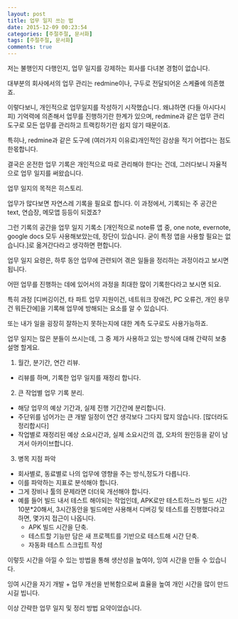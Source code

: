 ```yaml
---
layout: post
title: 업무 일지 쓰는 법
date: 2015-12-09 00:23:54
categories: [주절주절, 문서화]
tags: [주절주절, 문서화]
comments: true
---
```

저는 불행인지 다행인지, 업무 일지를 강제하는 회사를 다녀본 경험이 없습니다.

대부분의 회사에서의 업무 관리는 redmine이나, 구두로 전달되어온 스케쥴에 의존했죠.

이렇다보니, 개인적으로 업무일지를 작성하기 시작했습니다. 왜냐하면 (다들 아시다시피) 기억력에 의존해서 업무를 진행하기란 한계가 있으며, redmine과 같은 업무 관리 도구로 모든 업무를 관리하고 트랙킹하기란 쉽지 않기 때문이죠.

특히나, redmine과 같은 도구에 (여러가지 이유로)개인적인 감상을 적기 어렵다는 점도 한몫합니다.


결국은 온전한 업무 기록은 개인적으로 따로 관리해야 한다는 건데, 그러다보니 자율적으로 업무 일지를 써왔습니다.

업무 일지의 목적은 히스토리.

업무가 많다보면 자연스레 기록을 필요로 합니다. 이 과정에서, 기록되는 주 공간은 text, 연습장, 메모앱 등등이 되겠죠?


그런 기록의 공간을 업무 일지 기록소 [개인적으로 note류 앱 중, one note, evernote, google docs 모두 사용해보았는데, 장단이 있습니다. 굳이 특정 앱을 사용할 필요는 없습니다.]로 옮겨간다라고 생각하면 편합니다.


업무 일지 요령은, 하루 동안 업무에 관련되어 겪은 일들을 정리하는 과정이라고 보시면 됩니다.

어떤 업무를 진행하는 데에 있어서의 과정을 최대한 많이 기록한다라고 보시면 되요.

특히 과정 [디버깅이건, 타 파트 업무 지원이건, 네트워크 장애건, PC 오류건, 개인 용무건 뭐든간에]을 기록해 업무에 방해되는 요소를 알 수 있습니다.

또는 내가 일을 굉장히 잘하는지 못하는지에 대한 계측 도구로도 사용가능하죠.


업무 일지는 많은 분들이 쓰시는데, 그 중 제가 사용하고 있는 방식에 대해 간략히 보충 설명 할게요.

1. 월간, 분기간, 연간 리뷰.
* 리뷰를 하며, 기록한 업무 일지를 재정리 합니다.

2. 큰 작업별 업무 기록 분리.
* 해당 업무의 예상 기간과, 실제 진행 기간간에 분리합니다.
* 주단위를 넘어가는 큰 개발 일정이 연간 생각보다 그다지 많지 않습니다. [많더라도 정리합시다]
* 작업별로 재정리된 예상 소요시간과, 실제 소요시간의 갭, 오차의 원인등을 같이 남겨서 아카이브합니다.

3. 병목 지점 파악
* 회사별로, 동료별로 나의 업무에 영향을 주는 방식,정도가 다릅니다.
* 이를 파악하는 지표로 분석해야 합니다.
* 그게 장비나 툴의 문제라면 더더욱 개선해야 합니다.
* 예를 들어 빌드 내서 테스트 해야되는 작업인데, APK로만 테스트하느라 빌드 시간 10분*20해서, 3시간동안을 빌드에만 사용해서 디버깅 및 테스트를 진행했다라고 하면, 몇가지 접근이 나옵니다.
    * APK 빌드 시간을 단축.
    * 테스트할 기능만 담은 새 프로젝트를 기반으로 테스트해 시간 단축.
    * 자동화 테스트 스크립트 작성

이렇듯 시간을 아낄 수 있는 방법을 통해 생산성을 높여야, 잉여 시간을 만들 수 있습니다.

잉여 시간을 자기 개발 + 업무 개선을 반복함으로써 효율을 높여 개인 시간을 많이 만드시길 빕니다.

이상 간략한 업무 일지 및 정리 방법 요약이었습니다.